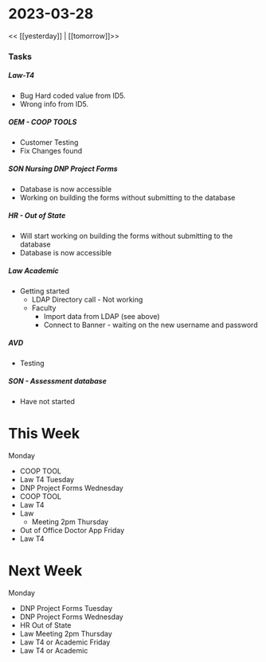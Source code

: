 # 2023-03-28
<< [[yesterday]] | [[tomorrow]]>>
### Tasks
##### Law-T4 
- Bug Hard coded value from ID5.
- Wrong info from ID5.

##### OEM - COOP TOOLS
- Customer Testing 
- Fix Changes found

##### SON Nursing DNP Project Forms
- Database is now accessible
- Working on building the forms without submitting to the database

##### HR - Out of State
- Will start working on building the forms without submitting to the database
- Database  is now accessible

##### Law Academic 
- Getting started
  - LDAP Directory call - Not working
  - Faculty
    - Import data from LDAP (see above)
    - Connect to Banner - waiting on the new username and password

##### AVD 
- Testing

##### SON - Assessment database 
- Have not started




# This Week
Monday 
- COOP TOOL
- Law T4
Tuesday 
- DNP Project Forms
Wednesday 
- COOP TOOL
- Law T4
- Law  
  - Meeting 2pm
Thursday 
- Out of Office Doctor App
Friday 
- Law T4 

# Next Week
Monday 
- DNP Project Forms
Tuesday 
- DNP Project Forms
Wednesday 
- HR Out of State
- Law  Meeting 2pm
Thursday 
- Law T4 or Academic
Friday 
- Law T4  or Academic





